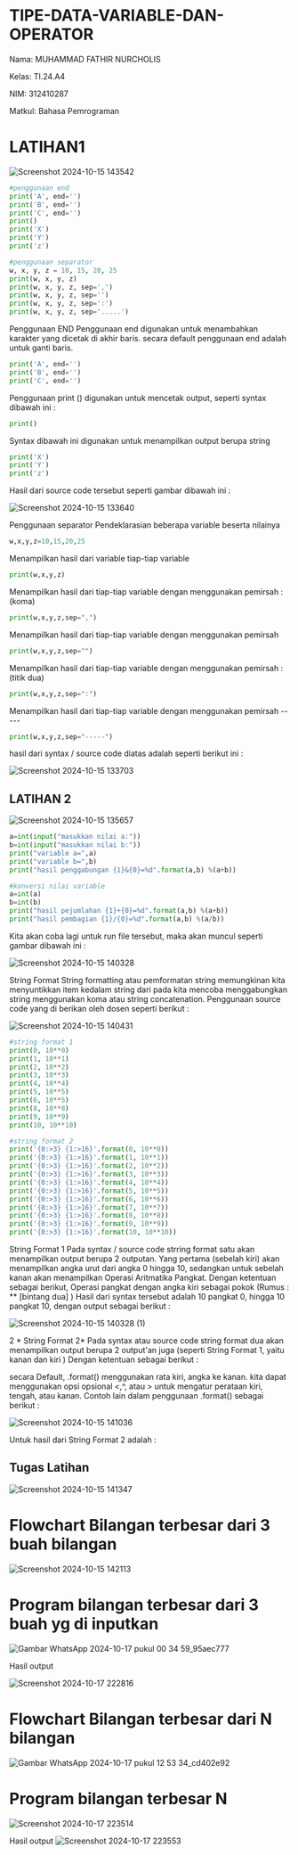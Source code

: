 # TIPE-DATA-VARIABLE-DAN-OPERATOR
Nama: MUHAMMAD FATHIR NURCHOLIS

Kelas: TI.24.A4

NIM: 312410287

Matkul: Bahasa Pemrograman

# LATIHAN1
![Screenshot 2024-10-15 143542](https://github.com/user-attachments/assets/618c6e38-97cb-46e1-a4e1-53ac91538752)

```python
#penggunaan end
print('A', end='')
print('B', end='')
print('C', end='')
print()
print('X')
print('Y')
print('z')

#penggunaan separator
w, x, y, z = 10, 15, 20, 25
print(w, x, y, z)
print(w, x, y, z, sep=',')
print(w, x, y, z, sep='')
print(w, x, y, z, sep=':')
print(w, x, y, z, sep='.....')
````

Penggunaan END Penggunaan end digunakan untuk menambahkan karakter yang dicetak di akhir baris. secara default penggunaan end adalah untuk ganti baris.

```python
print('A', end='')
print('B', end='')
print('C', end='')
```
Penggunaan print () digunakan untuk mencetak output, seperti syntax dibawah ini :
```python
print()
```
Syntax dibawah ini digunakan untuk menampilkan output berupa string
```python
print('X')
print('Y')
print('z')
```
Hasil dari source code tersebut seperti gambar dibawah ini :

![Screenshot 2024-10-15 133640](https://github.com/user-attachments/assets/ef44fa5f-a2ef-4dbc-a91d-1ffb53a372d8)

Penggunaan separator
Pendeklarasian beberapa variable beserta nilainya
```python
w,x,y,z=10,15,20,25
```
Menampilkan hasil dari variable tiap-tiap variable
```python
print(w,x,y,z)
```
Menampilkan hasil dari tiap-tiap variable dengan menggunakan pemirsah : (koma)
```python
print(w,x,y,z,sep=",")
```
Menampilkan hasil dari tiap-tiap variable dengan menggunakan pemirsah

```python
print(w,x,y,z,sep="")
```
Menampilkan hasil dari tiap-tiap variable dengan menggunakan pemirsah : (titik dua)
```python
print(w,x,y,z,sep=":")
```
Menampilkan hasil dari tiap-tiap variable dengan menggunakan pemirsah -----
```python
print(w,x,y,z,sep="-----")
```
hasil dari syntax / source code diatas adalah seperti berikut ini :

![Screenshot 2024-10-15 133703](https://github.com/user-attachments/assets/089dc55e-ba8e-4930-b2ee-ee42241bff68)

## LATIHAN 2

![Screenshot 2024-10-15 135657](https://github.com/user-attachments/assets/16cbeee1-5ed0-4192-8417-364c47dec8cc)

```python
a=int(input("masukkan nilai a:"))
b=int(input("masukkan nilai b:"))
print("variable a=",a)
print("variable b=",b)
print("hasil penggabungan {1}&{0}=%d".format(a,b) %(a+b))

#konversi nilai variable
a=int(a)
b=int(b)
print("hasil pejumlahan {1}+{0}=%d".format(a,b) %(a+b))
print("hasil pembagian {1}/{0}=%d".format(a,b) %(a/b))
```
Kita akan coba lagi untuk run file tersebut, maka akan muncul seperti gambar dibawah ini :

![Screenshot 2024-10-15 140328](https://github.com/user-attachments/assets/f33bc0bc-afad-4da8-b7cb-7baa5a9ece4d)

String Format
String formatting atau pemformatan string memungkinan kita menyuntikkan item kedalam string dari pada kita mencoba menggabungkan string menggunakan koma atau string concatenation.
Penggunaan source code yang di berikan oleh dosen seperti berikut :

![Screenshot 2024-10-15 140431](https://github.com/user-attachments/assets/ab9de958-0e2e-4c6b-8854-515217a8fdca)

```python
#string format 1
print(0, 10**0)
print(1, 10**1)
print(2, 10**2)
print(3, 10**3)
print(4, 10**4)
print(5, 10**5)
print(6, 10**5)
print(8, 10**8)
print(9, 10**9)
print(10, 10**10)

#string format 2
print('{0:>3} {1:>16}'.format(0, 10**0))
print('{0:>3} {1:>16}'.format(1, 10**1))
print('{0:>3} {1:>16}'.format(2, 10**2))
print('{0:>3} {1:>16}'.format(3, 10**3))
print('{0:>3} {1:>16}'.format(4, 10**4))
print('{0:>3} {1:>16}'.format(5, 10**5))
print('{0:>3} {1:>16}'.format(6, 10**6))
print('{0:>3} {1:>16}'.format(7, 10**7))
print('{0:>3} {1:>16}'.format(8, 10**8))
print('{0:>3} {1:>16}'.format(9, 10**9))
print('{0:>3} {1:>16}'.format(10, 10**10))
```
String Format 1
Pada syntax / source code strring format satu akan menampilkan output berupa 2 outputan.
Yang pertama (sebelah kiri) akan menampilkan angka urut dari angka 0 hingga 10, sedangkan untuk sebelah kanan akan menampilkan Operasi Aritmatika Pangkat.
Dengan ketentuan sebagai berikut, Operasi pangkat dengan angka kiri sebagai pokok (Rumus : ** [bintang dua] )
Hasil dari syntax tersebut adalah 10 pangkat 0, hingga 10 pangkat 10, dengan output sebagai berikut :

![Screenshot 2024-10-15 140328 (1)](https://github.com/user-attachments/assets/b415ca9d-00e1-42c0-a846-74bd2f0e45d0)


2 * String Format 2*
Pada syntax atau source code string format dua akan menampilkan output berupa 2 output'an juga (seperti String Format 1, yaitu kanan dan kiri )
Dengan ketentuan sebagai berikut :

secara Default, .format() menggunakan rata kiri, angka ke kanan. kita dapat menggunakan opsi opsional <,^, atau > untuk mengatur perataan kiri, tengah, atau kanan. Contoh lain dalam penggunaan .format() sebagai berikut :

![Screenshot 2024-10-15 141036](https://github.com/user-attachments/assets/5399a82d-2ead-4f0a-8e17-1d88e84c0029)

Untuk hasil dari String Format 2 adalah :

## Tugas Latihan
![Screenshot 2024-10-15 141347](https://github.com/user-attachments/assets/d63bee4a-8df3-45c2-8b6e-2b89604a9c90)

# Flowchart Bilangan terbesar dari 3 buah bilangan
![Screenshot 2024-10-15 142113](https://github.com/user-attachments/assets/9ea65194-c8e2-429c-9467-239bd76cedad)

# Program bilangan terbesar dari 3 buah yg di inputkan
![Gambar WhatsApp 2024-10-17 pukul 00 34 59_95aec777](https://github.com/user-attachments/assets/1fe259a9-f0db-4bf9-9a9f-55381f773917)

Hasil output

![Screenshot 2024-10-17 222816](https://github.com/user-attachments/assets/bfcdd8e1-a718-4741-8388-0c0f6f9e56a4)

# Flowchart Bilangan terbesar dari N bilangan
![Gambar WhatsApp 2024-10-17 pukul 12 53 34_cd402e92](https://github.com/user-attachments/assets/bd6df8ad-0733-4d22-a152-4d345b0f494f)

# Program bilangan terbesar N 
![Screenshot 2024-10-17 223514](https://github.com/user-attachments/assets/124c1aeb-8836-44ed-80f8-d882efe94902)

Hasil output
![Screenshot 2024-10-17 223553](https://github.com/user-attachments/assets/d681e4c7-0cc9-488d-b38c-c9bed67ca054)
